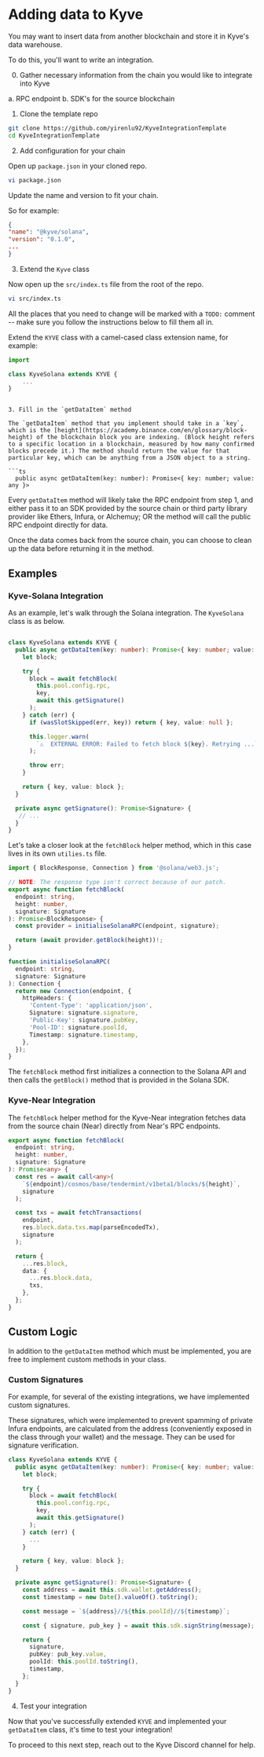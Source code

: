 # Adding data to Kyve

You may want to insert data from another blockchain and store it in Kyve's data warehouse.

To do this, you'll want to write an integration.

0. Gather necessary information from the chain you would like to integrate into Kyve

a. RPC endpoint
b. SDK's for the source blockchain

1. Clone the template repo

```sh
git clone https://github.com/yirenlu92/KyveIntegrationTemplate
cd KyveIntegrationTemplate
```

2. Add configuration for your chain

Open up `package.json` in your cloned repo.

```sh
vi package.json
```

Update the name and version to fit your chain.

So for example:

```json
{
"name": "@kyve/solana",
"version": "0.1.0",
...
}
```

3. Extend the `Kyve` class

Now open up the `src/index.ts` file from the root of the repo.

```sh
vi src/index.ts
```

All the places that you need to change will be marked with a `TODO:` comment -- make sure you follow the instructions below to fill them all in.

Extend the `KYVE` class with a camel-cased class extension name, for example:

```ts
import

class KyveSolana extends KYVE {
    ...
}
```

```

3. Fill in the `getDataItem` method

The `getDataItem` method that you implement should take in a `key`, which is the [height](https://academy.binance.com/en/glossary/block-height) of the blockchain block you are indexing. (Block height refers to a specific location in a blockchain, measured by how many confirmed blocks precede it.) The method should return the value for that particular key, which can be anything from a JSON object to a string.

```ts
  public async getDataItem(key: number): Promise<{ key: number; value: any }>
```

Every `getDataItem` method will likely take the RPC endpoint from step 1, and either pass it to an SDK provided by the source chain or third party library provider like Ethers, Infura, or Alchemuy; OR the method will call the public RPC endpoint directly for data.

Once the data comes back from the source chain, you can choose to clean up the data before returning it in the method.

## Examples

### Kyve-Solana Integration

As an example, let's walk through the Solana integration. The `KyveSolana` class is as below. 

```ts

class KyveSolana extends KYVE {
  public async getDataItem(key: number): Promise<{ key: number; value: any }> {
    let block;

    try {
      block = await fetchBlock(
        this.pool.config.rpc,
        key,
        await this.getSignature()
      );
    } catch (err) {
      if (wasSlotSkipped(err, key)) return { key, value: null };

      this.logger.warn(
        `⚠️  EXTERNAL ERROR: Failed to fetch block ${key}. Retrying ...`
      );

      throw err;
    }

    return { key, value: block };
  }

  private async getSignature(): Promise<Signature> {
   // ...
  }
}
```

Let's take a closer look at the `fetchBlock` helper method, which in this case lives in its own `utilies.ts` file.

```ts
import { BlockResponse, Connection } from '@solana/web3.js';

// NOTE: The response type isn't correct because of our patch.
export async function fetchBlock(
  endpoint: string,
  height: number,
  signature: Signature
): Promise<BlockResponse> {
  const provider = initialiseSolanaRPC(endpoint, signature);

  return (await provider.getBlock(height))!;
}

function initialiseSolanaRPC(
  endpoint: string,
  signature: Signature
): Connection {
  return new Connection(endpoint, {
    httpHeaders: {
      'Content-Type': 'application/json',
      Signature: signature.signature,
      'Public-Key': signature.pubKey,
      'Pool-ID': signature.poolId,
      Timestamp: signature.timestamp,
    },
  });
}
```

The `fetchBlock` method first initializes a connection to the Solana API and then calls the `getBlock()` method that is provided in the Solana SDK.

### Kyve-Near Integration

The `fetchBlock` helper method for the Kyve-Near integration fetches data from the source chain (Near) directly from Near's RPC endpoints.

```ts
export async function fetchBlock(
  endpoint: string,
  height: number,
  signature: Signature
): Promise<any> {
  const res = await call<any>(
    `${endpoint}/cosmos/base/tendermint/v1beta1/blocks/${height}`,
    signature
  );

  const txs = await fetchTransactions(
    endpoint,
    res.block.data.txs.map(parseEncodedTx),
    signature
  );

  return {
    ...res.block,
    data: {
      ...res.block.data,
      txs,
    },
  };
}
```

## Custom Logic

In addition to the `getDataItem` method which must be implemented, you are free to implement custom methods in your class. 

### Custom Signatures

For example, for several of the existing integrations, we have implemented custom signatures.

These signatures, which were implemented to prevent spamming of private Infura endpoints, are calculated from the address (conveniently exposed in the class through your wallet) and the message. They can be used for signature verification.

```ts
class KyveSolana extends KYVE {
  public async getDataItem(key: number): Promise<{ key: number; value: any }> {
    let block;

    try {
      block = await fetchBlock(
        this.pool.config.rpc,
        key,
        await this.getSignature()
      );
    } catch (err) {
      ...
    }

    return { key, value: block };
  }

  private async getSignature(): Promise<Signature> {
    const address = await this.sdk.wallet.getAddress();
    const timestamp = new Date().valueOf().toString();

    const message = `${address}//${this.poolId}//${timestamp}`;

    const { signature, pub_key } = await this.sdk.signString(message);

    return {
      signature,
      pubKey: pub_key.value,
      poolId: this.poolId.toString(),
      timestamp,
    };
  }
}
```

4. Test your integration

Now that you've successfully extended `KYVE` and implemented your `getDataItem` class, it's time to test your integration!

To proceed to this next step, reach out to the Kyve Discord channel for help.


